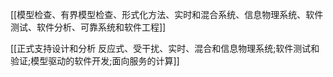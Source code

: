 [[模型检查、有界模型检查、形式化方法、实时和混合系统、信息物理系统、软件测试、软件分析、可靠系统和软件工程]]

[[正式支持设计和分析 反应式、受干扰、实时、混合和信息物理系统;软件测试和验证;模型驱动的软件开发;面向服务的计算]]
